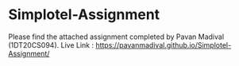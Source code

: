# Simplotel-Assignment
Please find the attached assignment completed by Pavan Madival (1DT20CS094).
Live Link : https://pavanmadival.github.io/Simplotel-Assignment/

